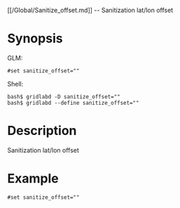 [[/Global/Sanitize_offset.md]] -- Sanitization lat/lon offset

# Synopsis
GLM:
~~~
#set sanitize_offset=""
~~~
Shell:
~~~
bash$ gridlabd -D sanitize_offset=""
bash$ gridlabd --define sanitize_offset=""
~~~

# Description

Sanitization lat/lon offset

# Example

~~~
#set sanitize_offset=""
~~~
